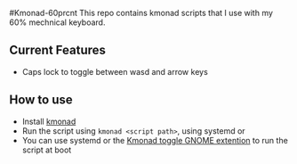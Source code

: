 #Kmonad-60prcnt
This repo contains kmonad scripts that I use with my 60% mechnical keyboard.

## Current Features
- Caps lock to toggle between wasd and arrow keys 

## How to use
- Install [kmonad](https://github.com/kmonad/kmonad/blob/master/doc/installation.md)
- Run the script using `kmonad <script path>`, using systemd or 
- You can use systemd or the [Kmonad toggle GNOME extention](https://extensions.gnome.org/extension/6069/kmonad-toggle/) to run the script at boot
